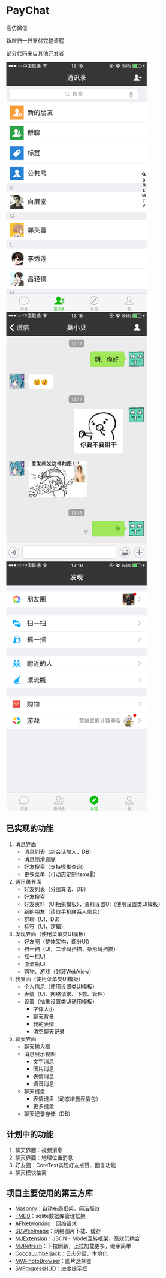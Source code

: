 # PayChat
高仿微信

新增扫一扫支付完整流程

部分代码来自其他开发者

<img src="./Screenshot/1.PNG" width = "375" height = "667" alt="screenshot1" align=center />

<img src="./Screenshot/2.PNG" width = "375" height = "667" alt="screenshot1" align=center />

<img src="./Screenshot/3.PNG" width = "375" height = "667" alt="screenshot1" align=center />

## 已实现的功能
1. 消息界面
	* 消息列表（新会话加入，DB）
	* 消息侧滑删除
	* 好友搜索（支持模糊查询）
	* 更多菜单（可动态定制items）
2. 通讯录界面 
	* 好友列表（分组算法、DB）
	* 好友搜索
	* 好友资料（UI抽象模板），资料设置UI（使用设置类UI模板）
	* 新的朋友（读取手机联系人信息）
	* 群聊（UI，DB）
	* 标签（UI，逻辑）
3. 发现界面（使用菜单类UI模板）
	* 好友圈（整体架构，部分UI）
	* 扫一扫（UI，二维码扫描，条形码扫描）
	* 摇一摇UI
	* 漂流瓶UI
	* 购物、游戏（封装WebView）
4. 我界面（使用菜单类UI模板）
	* 个人信息（使用设置类UI模板）
	* 表情（UI、网络请求、下载、管理）
	* 设置（抽象设置类UI通用模板）
		* 字体大小
		* 聊天背景
		* 我的表情
		* 清空聊天记录
5. 聊天界面
	* 聊天输入框
	* 消息展示视图
		* 文字消息
		* 图片消息
		* 表情消息
		* 语音消息
	* 聊天键盘
		* 表情键盘（动态增删表情包）
		* 更多键盘
	* 聊天记录存储（DB）
	
## 计划中的功能
1. 聊天界面：视频消息
2. 聊天界面：地理位置消息
3. 好友圈：CoreText实现好友点赞、回复功能
4. 聊天模块抽离
		
## 项目主要使用的第三方库
* [Masonry](https://github.com/SnapKit/Masonry)：自动布局框架，简洁高效
* [FMDB](https://github.com/ccgus/fmdb)：sqlite数据库管理框架
* [AFNetworking](https://github.com/AFNetworking/AFNetworking)：网络请求
* [SDWebImage](https://github.com/rs/SDWebImage)：网络图片下载、缓存
* [MJExtension](https://github.com/CoderMJLee/MJExtension)：JSON - Model互转框架，高效低耦合
* [MJRefresh](https://github.com/CoderMJLee/MJRefresh)：下拉刷新，上拉加载更多，继承简单
* [CocoaLumberjack](https://github.com/CocoaLumberjack/CocoaLumberjack)：日志分级、本地化
* [MWPhotoBrowser](https://github.com/mwaterfall/MWPhotoBrowser)：图片选择器
* [SVProgressHUD](https://github.com/SVProgressHUD/SVProgressHUD)：进度提示框
